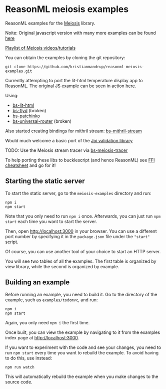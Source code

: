 # ReasonML meiosis examples

ReasonML examples for the [Meiosis](http://github.com/foxdonut/meiosis) library.

Noite: Original javascript version with many more examples can be found [here](https://github.com/foxdonut/meiosis-examples)

[Playlist of Meiosis videos/tutorials](https://www.youtube.com/watch?v=0mhpECObLdc&index=1&list=UUl5aITiWNhBj8xx_rXjh6ZA)

You can obtain the examples by cloning the git repository:

```
git clone https://github.com/kristianmandrup/reasonml-meiosis-examples.git
```

Currently attempting to port the lit-html temperature display app to ReasonML. The original JS example can be seen in action [here](https://meiosis.js.org/examples/setup/lit-html/index.html).

Using:

- [bs-lit-html](https://github.com/kristianmandrup/bs-lit-html)
- [bs-flyd](https://github.com/kristianmandrup/bs-flyd) (broken)
- [bs-patchinko](https://github.com/kristianmandrup/bs-patchinko)
- [bs-universal-router](https://github.com/kristianmandrup/bs-universal-router) (broken)

Also started creating bindings for mithril stream: [bs-mithril-stream](https://github.com/kristianmandrup/bs-mithril-stream)

Would much welcome a basic port of the [Joi validation library](https://github.com/hapijs/joi)

TODO: Use the Meiosis stream tracer via [bs-meiosis-tracer](https://github.com/kristianmandrup/bs-meiosis-tracer)

To help porting these libs to bucklescript (and hence ReasonML) see [FFI cheatsheet](https://github.com/glennsl/bucklescript-ffi-cheatsheet) and go for it!

## Starting the static server

To start the static server, go to the `meiosis-examples` directory and run:

```
npm i
npm start
```

Note that you only need to run `npm i` once. Afterwards, you can just run `npm start` each time you want to start the server.

Then, open [http://localhost:3000](http://localhost:3000) in your browser. You can use a different port number by specifying it in the `package.json`
file under the `"start"` script.

Of course, you can use another tool of your choice to start an HTTP server.

You will see two tables of all the examples. The first table is organized by view library, while the second is organized by example.

## Building an example

Before running an example, you need to build it. Go to the directory of the example, such as `examples/todomvc`, and run:

```
npm i
npm start
```

Again, you only need `npm i` the first time.

Once built, you can view the example by navigating to it from the examples index page at [http://localhost:3000](http://localhost:3000).

If you want to experiment with the code and see your changes, you need to run `npm start` every time you want to rebuild the example. To avoid
having to do this, use instead:

```
npm run watch
```

This will automatically rebuild the example when you make changes to the source code.
